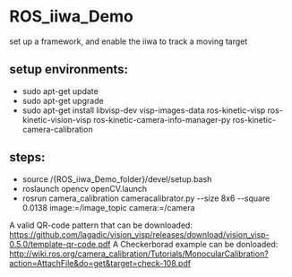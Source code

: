 # ROS_iiwa_Demo
set up a framework, and enable the iiwa to track a moving target


## setup environments:
- sudo apt-get update
- sudo apt-get upgrade
- sudo apt-get install libvisp-dev visp-images-data ros-kinetic-visp ros-kinetic-vision-visp ros-kinetic-camera-info-manager-py ros-kinetic-camera-calibration


## steps:
- source /{ROS_iiwa_Demo_folder}/devel/setup.bash
- roslaunch opencv openCV.launch 
- rosrun camera_calibration cameracalibrator.py --size 8x6 --square 0.0138 image:=/image_topic camera:=/camera


A valid QR-code pattern that can be downloaded: https://github.com/lagadic/vision_visp/releases/download/vision_visp-0.5.0/template-qr-code.pdf
A Checkerborad example can be donloaded: http://wiki.ros.org/camera_calibration/Tutorials/MonocularCalibration?action=AttachFile&do=get&target=check-108.pdf